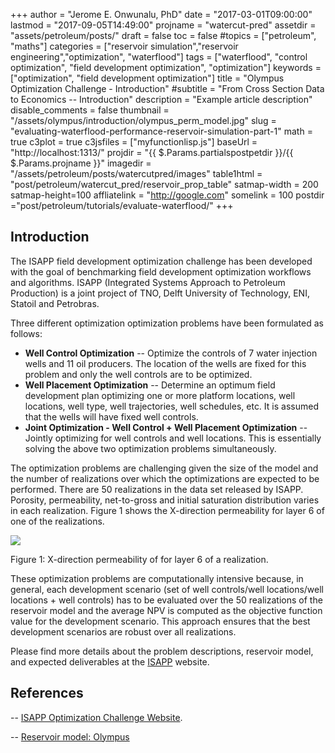 +++
author       = "Jerome E. Onwunalu, PhD"
date         = "2017-03-01T09:00:00"
lastmod      = "2017-09-05T14:49:00"
projname     = "watercut-pred"
assetdir     = "assets/petroleum/posts/"
draft        = false
toc          = false
#topics       = ["petroleum", "maths"]
categories   = ["reservoir simulation","reservoir engineering","optimization", "waterflood"]
tags         = ["waterflood", "control optimization", "field development optimization", "optimization"]
keywords     = ["optimization", "field development optimization"]
title        = "Olympus Optimization Challenge - Introduction"
#subtitle     = "From Cross Section Data to Economics -- Introduction"
description  = "Example article description"
disable_comments = false
thumbnail    = "/assets/olympus/introduction/olympus_perm_model.jpg"
slug         = "evaluating-waterflood-performance-reservoir-simulation-part-1"
math         = true
c3plot       = true
c3jsfiles    = ["myfunctionlisp.js"]
baseUrl      = "http://localhost:1313/"
projdir      = "{{ $.Params.partialspostpetdir }}/{{ $.Params.projname }}"
imagedir     = "/assets/petroleum/posts/watercutpred/images"
table1html   = "post/petroleum/watercut_pred/reservoir_prop_table"
satmap-width = 200
satmap-height=100
affliatelink = "http://google.com"
somelink = 100
postdir ="post/petroleum/tutorials/evaluate-waterflood/"
+++


## Introduction ##

The ISAPP field development optimization challenge has been developed with the
goal of benchmarking field development optimization workflows and
algorithms. ISAPP (Integrated Systems Approach to Petroleum Production) is a
joint project of TNO, Delft University of Technology, ENI, Statoil and
Petrobras. 

Three different optimization optimization problems have been formulated as follows:

- **Well Control Optimization** -- Optimize the controls of 7 water injection
  wells and 11 oil producers. The location of the wells are fixed for this
  problem and only the well controls are to be optimized. 
- **Well Placement Optimization** -- Determine an optimum field development
  plan optimizing one or more platform locations, well locations, well type, well
  trajectories, well schedules, etc. It is assumed that the wells will have
  fixed well controls. 
- **Joint Optimization - Well Control + Well Placement Optimization** --
  Jointly optimizing for well controls and well locations. This is essentially
  solving the above two optimization problems simultaneously. 
  

The optimization problems are challenging given the size
of the model and the number of realizations over which the optimizations are
expected to be performed. There are 50 realizations in the data set released
by ISAPP. Porosity, permeability, net-to-gross and initial saturation
distribution varies in each realization. Figure 1 shows the X-direction
permeability for layer 6 of one of the realizations.

<div class="front-container">
    <div class="row">
        <div class="figure">
            <img
            src="/assets/olympus/introduction/olympus_perm_model.jpg"
            class="img-responsive"/>
            <p class="figure-caption">Figure 1: X-direction permeability of
             for layer 6 of a realization. </p>
        </div>
    </div>
</div>

These optimization problems are computationally intensive because, in general,
each development scenario (set of well controls/well locations/well
locations + well controls) has to be evaluated over the 50 realizations of the
reservoir model and the average NPV is computed as the objective function value
for the development scenario. This approach ensures that the best development
scenarios are robust over all realizations. 

Please find more details about the problem descriptions, reservoir model, and expected
deliverables at the <a href="http://www.isapp2.com/">ISAPP</a> website.

<!--
I am partaking in ISAPP optimization challenge and given time, I plan to tackle
the above optimization problems. I will post summaries of my results here.

-->

## References ##
-- <a href="http://www.isapp2.com/">ISAPP Optimization Challenge Website</a>.

-- <a
href="http://www.isapp2.com/optimization-challenge/reservoir-model-description.html">Reservoir
model: Olympus</a> 

